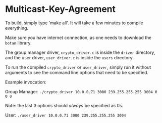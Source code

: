 # Multicast-Key-Agreement

To build, simply type 'make all'. It will take a few minutes to compile everything.

Make sure you have internet connection, as one needs to download the `botan` library.

The group manager driver, `crypto_driver.c` is inside the `driver` directory, and the user driver, `user_driver.c` is inside the `users` directory.

To run the compiled `crypto_driver` or `user_driver`, simply run it without arguments to see the command line options that need to be specified.

Example invocation:

Group Manager: `./crypto_driver 10.0.0.71 3000 239.255.255.255 3004 0 0 0`

Note: the last 3 options should *always* be specified as 0s.

User: `./user_driver 10.0.0.71 3000 239.255.255.255 3004`
